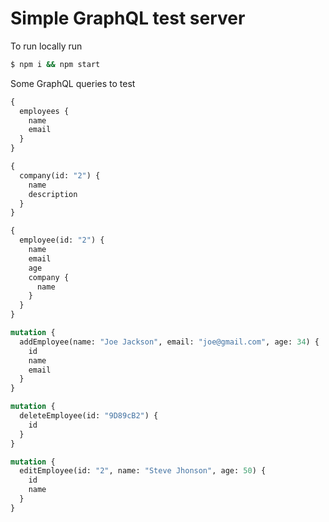 # Simple GraphQL test server

To run locally run

```bash
$ npm i && npm start
```

Some GraphQL queries to test

```graphql
{
  employees {
    name
    email
  }
}
```

```graphql
{
  company(id: "2") {
    name
    description
  }
}
```

```graphql
{
  employee(id: "2") {
    name
    email
    age
    company {
      name
    }
  }
}
```

```graphql
mutation {
  addEmployee(name: "Joe Jackson", email: "joe@gmail.com", age: 34) {
    id
    name
    email
  }
}
```

```graphql
mutation {
  deleteEmployee(id: "9D89cB2") {
    id
  }
}
```

```graphql
mutation {
  editEmployee(id: "2", name: "Steve Jhonson", age: 50) {
    id
    name
  }
}
```
